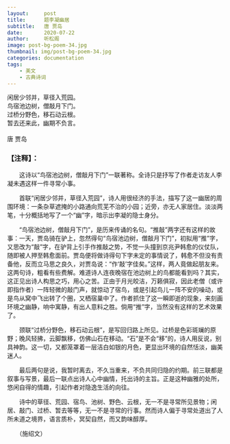 ```yaml
---
layout:     post
title:      题李凝幽居
subtitle:   唐 贾岛
date:       2020-07-22
author:     听松阁
image: post-bg-poem-34.jpg
thumbnail: img/post-bg-poem-34.jpg
categories: documentation
tags:
    - 美文
    - 古典诗词
---
```


闲居少邻并，草径入荒园。<br>
鸟宿池边树，僧敲月下门。<br>
过桥分野色，移石动云根。<br>
暂去还来此，幽期不负言。<br>
<br>
唐 贾岛


### 【注释】：
　　这诗以“鸟宿池边树，僧敲月下门”一联著称。全诗只是抒写了作者走访友人李凝未遇这样一件寻常小事。

　　首联“闲居少邻并，草径入荒园”，诗人用很经济的手法，描写了这一幽居的周围环境：一条杂草遮掩的小路通向荒芜不治的小园；近旁，亦无人家居住。淡淡两笔，十分概括地写了一个“幽”字，暗示出李凝的隐士身分。

　　“鸟宿池边树，僧敲月下门”，是历来传诵的名句。“推敲”两字还有这样的故事：一天，贾岛骑在驴上，忽然得句“鸟宿池边树，僧敲月下门”，初拟用“推”字，又思改为“敲”字，在驴背上引手作推敲之势，不觉一头撞到京兆尹韩愈的仪仗队，随即被人押至韩愈面前。贾岛便将做诗得句下字未定的事情说了，韩愈不但没有责备他，反而立马思之良久，对贾岛说：“作‘敲’字佳矣。”这样，两人竟做起朋友来。这两句诗，粗看有些费解。难道诗人连夜晚宿在池边树上的鸟都能看到吗？其实，这正见出诗人构思之巧，用心之苦。正由于月光皎洁，万籁俱寂，因此老僧（或许即指作者）一阵轻微的敲门声，就惊动了宿鸟，或是引起鸟儿一阵不安的噪动，或是鸟从窝中飞出转了个圈，又栖宿巢中了。作者抓住了这一瞬即逝的现象，来刻画环境之幽静，响中寓静，有出人意料之胜。倘用“推”字，当然没有这样的艺术效果了。

　　颈联“过桥分野色，移石动云根”，是写回归路上所见。过桥是色彩斑斓的原野；晚风轻拂，云脚飘移，仿佛山石在移动。“石”是不会“移”的，诗人用反说，别具神韵。这一切，又都笼罩着一层洁白如银的月色，更显出环境的自然恬淡，幽美迷人。

　　最后两句是说，我暂时离去，不久当重来，不负共同归隐的约期。前三联都是叙事与写景，最后一联点出诗人心中幽情，托出诗的主旨。正是这种幽雅的处所，悠闲自得的情趣，引起作者对隐逸生活的向往。

　　诗中的草径、荒园、宿鸟、池树、野色、云根，无一不是寻常所见景物；闲居、敲门、过桥、暂去等等，无一不是寻常的行事。然而诗人偏于寻常处道出了人所未道之境界，语言质朴，冥契自然，而又韵味醇厚。

　　（施绍文）
